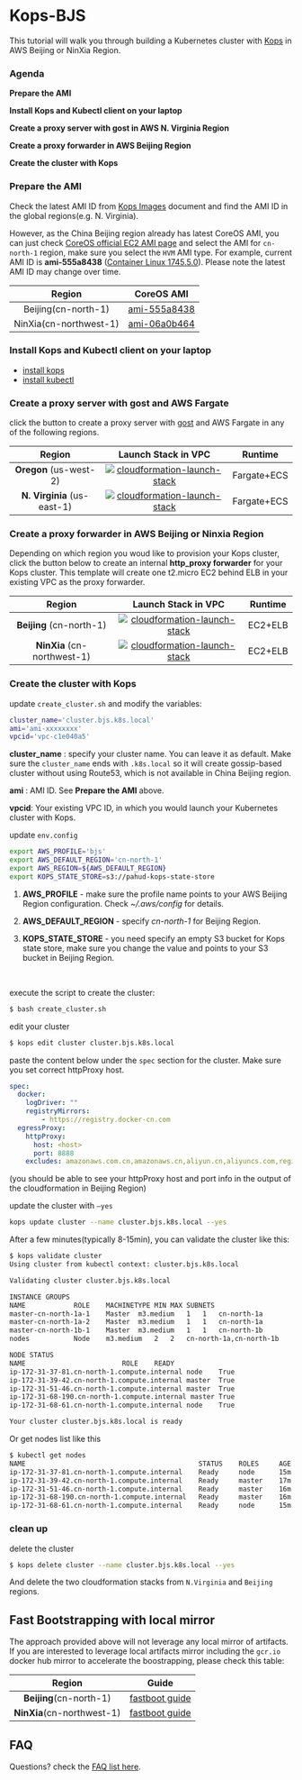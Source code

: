 # Kops-BJS

This tutorial will walk you through building a Kubernetes cluster with [Kops](https://github.com/kubernetes/kops) in AWS Beijing or NinXia Region.



### Agenda

**Prepare the AMI** 

**Install Kops and Kubectl client on your laptop**

**Create a proxy server with gost in AWS N. Virginia Region**

**Create a proxy forwarder in AWS Beijing Region**

**Create the cluster with Kops**



### Prepare the AMI 

Check the latest AMI ID from [Kops Images](https://github.com/kubernetes/kops/blob/master/docs/images.md) document and find the AMI ID in the global regions(e.g. N. Virginia).

However, as the China Beijing region already has latest CoreOS AMI, you can just check [CoreOS official EC2 AMI page](https://coreos.com/os/docs/latest/booting-on-ec2.html) and select the AMI for `cn-north-1` region, make sure you select the `HVM` AMI type. For example, current AMI ID is **ami-555a8438** ([Container Linux 1745.5.0](https://coreos.com/os/docs/1745.5.0/index.html)). Please note the latest AMI ID may change over time.

|         Region         |                          CoreOS AMI                          |
| :--------------------: | :----------------------------------------------------------: |
|  Beijing(cn-north-1)   | [ami-555a8438](https://console.amazonaws.cn/ec2/home?region=cn-north-1#launchAmi=ami-555a8438) |
| NinXia(cn-northwest-1) | [ami-06a0b464](https://console.amazonaws.cn/ec2/home?region=cn-northwest-1#launchAmi=ami-06a0b464) |



### Install Kops and Kubectl client on your laptop

- [install kops](https://github.com/kubernetes/kops/blob/master/docs/aws.md#install-kops)
- [install kubectl](https://github.com/kubernetes/kops/blob/master/docs/aws.md#install-kubectl)

### Create a proxy server with gost and AWS Fargate

click the button to create a proxy server with [gost](https://github.com/ginuerzh/gost) and AWS Fargate  in any of the following regions.

|           Region            |                     Launch Stack in VPC                      |   Runtime   |
| :-------------------------: | :----------------------------------------------------------: | :---------: |
|   **Oregon** (us-west-2)    | [![cloudformation-launch-stack](https://s3.amazonaws.com/cloudformation-examples/cloudformation-launch-stack.png)](https://console.aws.amazon.com/cloudformation/home?region=us-west-2#/stacks/new?stackName=gost-service&templateURL=https://s3-us-west-2.amazonaws.com/pahud-cfn-us-west-2/kops-bjs/cloudformation/ecs-fargate-gost-tls-ss.yaml) | Fargate+ECS |
| **N. Virginia** (us-east-1) | [![cloudformation-launch-stack](https://s3.amazonaws.com/cloudformation-examples/cloudformation-launch-stack.png)](https://console.aws.amazon.com/cloudformation/home?region=us-east-1#/stacks/new?stackName=gost-service&templateURL=https://s3-us-west-2.amazonaws.com/pahud-cfn-us-west-2/kops-bjs/cloudformation/ecs-fargate-gost-tls-ss.yaml) | Fargate+ECS |



### Create a proxy forwarder in AWS Beijing or Ninxia Region

Depending on which region you woud like to provision your Kops cluster, click the button below to create an internal **http_proxy forwarder** for your Kops cluster. This template will create one t2.micro EC2 behind ELB in your existing VPC as the proxy forwarder.



|           Region            |                     Launch Stack in VPC                      | Runtime |
| :-------------------------: | :----------------------------------------------------------: | :-----: |
|  **Beijing** (cn-north-1)   | [![cloudformation-launch-stack](https://s3.amazonaws.com/cloudformation-examples/cloudformation-launch-stack.png)](https://console.amazonaws.cn/cloudformation/home?region=cn-north-1#/stacks/new?stackName=kops-proxy&templateURL=https://s3.cn-north-1.amazonaws.com.cn/kops-bjs/cloudformation/bjs.yml) | EC2+ELB |
| **NinXia** (cn-northwest-1) | [![cloudformation-launch-stack](https://s3.amazonaws.com/cloudformation-examples/cloudformation-launch-stack.png)](https://console.amazonaws.cn/cloudformation/home?region=cn-northwest-1#/stacks/new?stackName=kops-proxy&templateURL=https://s3.cn-north-1.amazonaws.com.cn/kops-bjs/cloudformation/bjs.yml) | EC2+ELB |



### Create the cluster with Kops

update `create_cluster.sh` and modify the variables:

```bash
cluster_name='cluster.bjs.k8s.local'
ami='ami-xxxxxxxx'
vpcid='vpc-c1e040a5'  
```

**cluster_name** : specify your cluster name.  You can leave it as default.  Make sure the `cluster_name` ends with `.k8s.local` so it will create gossip-based cluster without using Route53, which is not available in China Beijing region.

**ami** : AMI ID. See **Prepare the AMI** above.

**vpcid**: Your existing VPC ID, in which you would launch your Kubernetes cluster with Kops.



update `env.config`

```bash
export AWS_PROFILE='bjs'
export AWS_DEFAULT_REGION='cn-north-1'
export AWS_REGION=${AWS_DEFAULT_REGION}
export KOPS_STATE_STORE=s3://pahud-kops-state-store
```

1. **AWS_PROFILE** - make sure the profile name points to your AWS Beijing Region configuration. Check *~/.aws/config* for details.

2. **AWS_DEFAULT_REGION** - specify *cn-north-1* for Beijing Region.

3. **KOPS_STATE_STORE** - you need specify an empty S3 bucket for Kops state store, make sure you change the value and points to your S3 bucket in Beijing Region.

   ​

execute the script to create the cluster:

```bash
$ bash create_cluster.sh 
```

edit your cluster

```bash
$ kops edit cluster cluster.bjs.k8s.local
```

paste the content below under the `spec` section for the cluster. Make sure you set correct httpProxy host.

```yaml
spec:
  docker:
    logDriver: ""
    registryMirrors:
        - https://registry.docker-cn.com
  egressProxy:
    httpProxy:
      host: <host>
      port: 8888
    excludes: amazonaws.com.cn,amazonaws.cn,aliyun.cn,aliyuncs.com,registry.docker-cn.com
```

(you should be able to see your httpProxy host and port info in the output of the cloudformation in Beijing Region)

update the cluster with `—yes`

```bash
kops update cluster --name cluster.bjs.k8s.local --yes
```



After a few minutes(typically 8-15min), you can validate the cluster like this:

```bash
$ kops validate cluster
Using cluster from kubectl context: cluster.bjs.k8s.local

Validating cluster cluster.bjs.k8s.local

INSTANCE GROUPS
NAME			ROLE	MACHINETYPE	MIN	MAX	SUBNETS
master-cn-north-1a-1	Master	m3.medium	1	1	cn-north-1a
master-cn-north-1a-2	Master	m3.medium	1	1	cn-north-1a
master-cn-north-1b-1	Master	m3.medium	1	1	cn-north-1b
nodes			Node	m3.medium	2	2	cn-north-1a,cn-north-1b

NODE STATUS
NAME						ROLE	READY
ip-172-31-37-81.cn-north-1.compute.internal	node	True
ip-172-31-39-42.cn-north-1.compute.internal	master	True
ip-172-31-51-46.cn-north-1.compute.internal	master	True
ip-172-31-68-190.cn-north-1.compute.internal master	True
ip-172-31-68-61.cn-north-1.compute.internal	node	True

Your cluster cluster.bjs.k8s.local is ready
```

Or get nodes list like this

```bash
$ kubectl get nodes
NAME                                           STATUS    ROLES     AGE       VERSION
ip-172-31-37-81.cn-north-1.compute.internal    Ready     node      15m       v1.9.3
ip-172-31-39-42.cn-north-1.compute.internal    Ready     master    17m       v1.9.3
ip-172-31-51-46.cn-north-1.compute.internal    Ready     master    16m       v1.9.3
ip-172-31-68-190.cn-north-1.compute.internal   Ready     master    16m       v1.9.3
ip-172-31-68-61.cn-north-1.compute.internal    Ready     node      15m       v1.9.3
```



### clean up

delete the cluster

```bash
$ kops delete cluster --name cluster.bjs.k8s.local --yes
```

And delete the two cloudformation stacks from `N.Virginia` and `Beijing` regions.





## Fast Bootstrapping with local mirror

The approach provided above will not leverage any local mirror of artifacts. If you are interested to leverage local artifacts mirror including the `gcr.io` docker hub mirror to accelerate the boostrapping, please check this table:

|           Region           |                            Guide                             |
| :------------------------: | :----------------------------------------------------------: |
|  **Beijing**(cn-north-1)   | [fastboot guide](https://github.com/pahud/kops-bjs/tree/master/bjs-fastboot) |
| **NinXia**(cn-northwest-1) | [fastboot guide](https://github.com/pahud/kops-bjs/tree/master/zhy-fastboot) |





## FAQ

Questions? check the [FAQ list here](https://github.com/pahud/kops-bjs/issues?utf8=%E2%9C%93&q=label%3AFAQ+).












